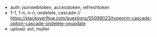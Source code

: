 - auth: jsonwebtoken, accesstoken, refreshtoken
- 1-1, 1-n, n-n, ondelete, cascade // https://stackoverflow.com/questions/55098023/typeorm-cascade-option-cascade-ondelete-onupdate
- upload: avt, multer
